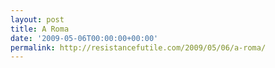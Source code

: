 ```yaml
---
layout: post
title: A Roma
date: '2009-05-06T00:00:00+00:00'
permalink: http://resistancefutile.com/2009/05/06/a-roma/
---
```

<object width="425" height="344"><param name="movie" value="http://www.youtube.com/v/EY7wInhFW_Y&hl=es&fs=1"></param><param name="allowFullScreen" value="true"></param><param name="allowscriptaccess" value="always"></param><embed src="http://www.youtube.com/v/EY7wInhFW_Y&hl=es&fs=1" type="application/x-shockwave-flash" allowscriptaccess="always" allowfullscreen="true" width="425" height="344"></embed></object>
